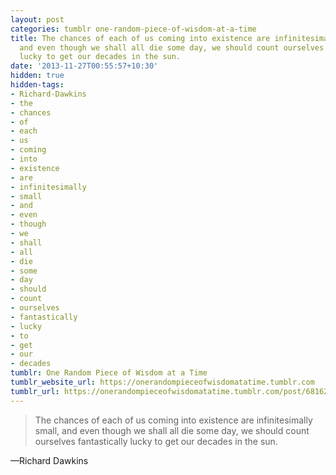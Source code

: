 ```yaml
---
layout: post
categories: tumblr one-random-piece-of-wisdom-at-a-time
title: The chances of each of us coming into existence are infinitesimally small,
  and even though we shall all die some day, we should count ourselves fantastically
  lucky to get our decades in the sun.
date: '2013-11-27T00:55:57+10:30'
hidden: true
hidden-tags:
- Richard-Dawkins
- the
- chances
- of
- each
- us
- coming
- into
- existence
- are
- infinitesimally
- small
- and
- even
- though
- we
- shall
- all
- die
- some
- day
- should
- count
- ourselves
- fantastically
- lucky
- to
- get
- our
- decades
tumblr: One Random Piece of Wisdom at a Time
tumblr_website_url: https://onerandompieceofwisdomatatime.tumblr.com
tumblr_url: https://onerandompieceofwisdomatatime.tumblr.com/post/68162569624/the-chances-of-each-of-us-coming-into-existence
---
```

> The chances of each of us coming into existence are infinitesimally small, and even though we shall all die some day, we should count ourselves fantastically lucky to get our decades in the sun.

—Richard Dawkins
